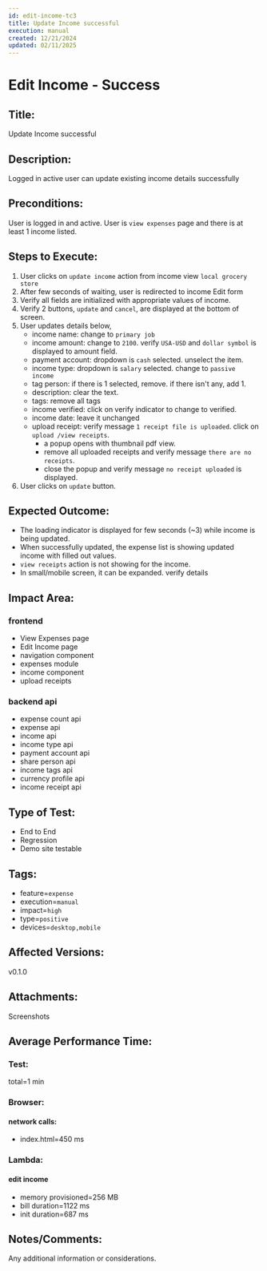 ```yaml
---
id: edit-income-tc3
title: Update Income successful
execution: manual
created: 12/21/2024
updated: 02/11/2025
---
```


# Edit Income - Success

## Title:

Update Income successful

## Description:

Logged in active user can update existing income details successfully

## Preconditions:

User is logged in and active. User is `view expenses` page and there is at least 1 income listed.

## Steps to Execute:

1. User clicks on `update income` action from income view `local grocery store`
2. After few seconds of waiting, user is redirected to income Edit form
3. Verify all fields are initialized with appropriate values of income.
4. Verify 2 buttons, `update` and `cancel`, are displayed at the bottom of screen.
5. User updates details below,
   - income name: change to `primary job`
   - income amount: change to `2100`. verify `USA-USD` and `dollar symbol` is displayed to amount field.
   - payment account: dropdown is `cash` selected. unselect the item.
   - income type: dropdown is `salary` selected. change to `passive income`
   - tag person: if there is 1 selected, remove. if there isn't any, add 1.
   - description: clear the text.
   - tags: remove all tags
   - income verified: click on verify indicator to change to verified.
   - income date: leave it unchanged
   - upload receipt: verify message `1 receipt file is uploaded`. click on `upload /view receipts`.
     - a popup opens with thumbnail pdf view.
     - remove all uploaded receipts and verify message `there are no receipts`.
     - close the popup and verify message `no receipt uploaded` is displayed.
6. User clicks on `update` button.

## Expected Outcome:

- The loading indicator is displayed for few seconds (~3) while income is being updated.
- When successfully updated, the expense list is showing updated income with filled out values.
- `view receipts` action is not showing for the income.
- In small/mobile screen, it can be expanded. verify details

## Impact Area:

### frontend

- View Expenses page
- Edit Income page
- navigation component
- expenses module
- income component
- upload receipts

### backend api

- expense count api
- expense api
- income api
- income type api
- payment account api
- share person api
- income tags api
- currency profile api
- income receipt api

## Type of Test:

- End to End
- Regression
- Demo site testable

## Tags:

- feature=`expense`
- execution=`manual`
- impact=`high`
- type=`positive`
- devices=`desktop,mobile`

## Affected Versions:

v0.1.0

## Attachments:

Screenshots

## Average Performance Time:

### Test:

total=1 min

### Browser:

#### network calls:

- index.html=450 ms

### Lambda:

#### edit income

- memory provisioned=256 MB
- bill duration=1122 ms
- init duration=687 ms

## Notes/Comments:

Any additional information or considerations.
